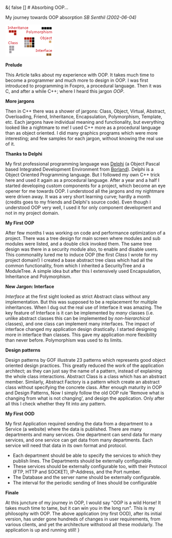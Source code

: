 &{<nil> false <nil> <nil> [] <nil> <nil> <nil> <nil> # Absorbing OOP...

My journey towards OOP absorption
*SB Senthil (2002-06-04)*

![](/assets/images/Absorbing%20OOP/1360587c3eaf22ef31ef653108a15cab.jpg)

**Prelude**

This Article talks about my experience with OOP. It takes much time to become a programmer and much more to design in OOP. I was first introduced to programming in Foxpro, a procedural language. Then it was C, and after a while C++; where I heard this jargon *OOP*.

**More jargons**

Then in C++ there was a shower of jargons: Class, Object, Virtual, Abstract, Overloading, Friend, Inheritance, Encapsulation, Polymorphism, Template, etc. Each jargons have individual meaning and functionality, but everything looked like a nightmare to me! I used C++ more as a procedural language than as object oriented. I did many graphics programs which were more interesting; and few samples for each jargon, without knowing the real use of it.

**Thanks to Delphi**

My first professional programming language was [Delphi](http://www.borland.com/delphi) (a Object Pascal based Integrated Development Environment from [Borland](http://www.borland.com/)). Delphi is a Object Oriented Programming language. But I followed my own C++ trick here and used it again as a procedural language. After a year and a half I started developing custom components for a project, which become an eye opener for me towards OOP. I understood all the jargons and my nightmare were driven away. It was a very short learning curve; hardly a month (credits goes to my friends and Delphi's source code). Even though I understood OOP very well, I used it for only component development and not in my project domain.

**My First OOP**

After few months I was working on code and performance optimization of a project. There was a tree design for main screen where modules and sub modules were listed, and a double click invoked them. The same tree design was there in a security module also, to enable and disable users. This commonality lured me to induce OOP (the first *Class* I wrote for my project domain!) I created a base abstract tree class which had all the common functionality, from which I inherited a SecurityTree and a ModuleTree. A simple idea but after this I extensively used Encapsulation, Inheritance and Polymorphism.

**New Jargon: Interface**

*Interface* at the first sight looked as strict Abstract class without any implementation. But this was supposed to be a replacement for multiple inheritances. When I dug out the real use of Interface it was amazing. The key feature of Interface is it can be implemented by *many* classes (i.e. unlike abstract classes this can be implemented by *non-hierarchical* classes), and one class can implement many interfaces. The impact of interface changed my application design drastically. I started designing more in interface than classes. This gave my application more flexibility than never before. Polymorphism was used to its limits.

**Design patterns**

Design patterns by GOF illustrate 23 patterns which represents good object oriented design practices. This greatly reduced the work of the application architect; as they can just say the name of a pattern, instead of explaining the whole class interactions. Abstract Class is a class which has an abstract member. Similarly, Abstract Factory is a pattern which create an abstract class without specifying the concrete class. After enough maturity in OOP and Design Patterns, Now I simply follow the old OOP rule 'Remove what is changing from what is not changing', and design the application. Only after all this I check whether they fit into any pattern.

**My First OOD**

My first Application required sending the data from a department to a Service (a website) where the data is published. There are many departments and many services. One department can send data for many services, and one service can get data from many departments. Each service will need that data in its own format and protocol.

*   Each department should be able to specify the services to which they publish lines. The Departments should be externally configurable.
*   These services should be externally configurable too, with their Protocol (FTP, HTTP and SOCKET), IP-Address, and the Port number.
*   The Database and the server name should be externally configurable.
*   The interval for the periodic sending of lines should be configurable

**Finale**

At this juncture of my journey in OOP, I would say "OOP is a wild Horse! It takes much time to tame, but it can win you in the long run". This is my philosophy with OOP. The above application (my first OOD), after its initial version, has under gone hundreds of changes in user requirements, from various clients, and yet the architecture withstood all these modularly. The application is up and running still!
}

